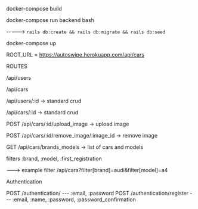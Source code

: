 docker-compose build

docker-compose run backend bash

-----> `rails db:create && rails db:migrate && rails db:seed` 

docker-compose up

ROOT_URL = https://autoswipe.herokuapp.com/api/cars

ROUTES

/api/users

/api/cars


/api/users/:id -> standard crud

/api/cars/:id -> standard crud


POST /api/cars/:id/upload_image -> upload image

POST /api/cars/:id/remove_image/:image_id -> remove image

GET /api/cars/brands_models -> list of cars and models

filters :brand, :model, :first_registration


---> example filter /api/cars?filter[brand]=audi&filter[model]=a4

Authentication

POST /authentication/  --- :email, :password
POST /authentication/register    --- :email, :name, :password, :password_confirmation


